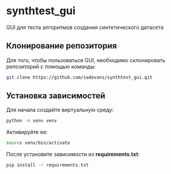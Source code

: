 # synthtest_gui
GUI для теста алгоритмов создания синтетического датасета

## Клонирование репозитория

Для того, чтобы пользоваться GUI, необходимо склонировать репозиторий с помощью команды:
```bash
git clone https://github.com/sadevans/synthtest_gui.git
```

## Установка зависимостей

Для начала создайте виртуальную среду:
```bash
python -m venv venv
```

Активируйте ее:
```bash
source venv/bin/activate
```

После установите зависимости из **requirements.txt**:
```bash
pip install -r requirements.txt
```
